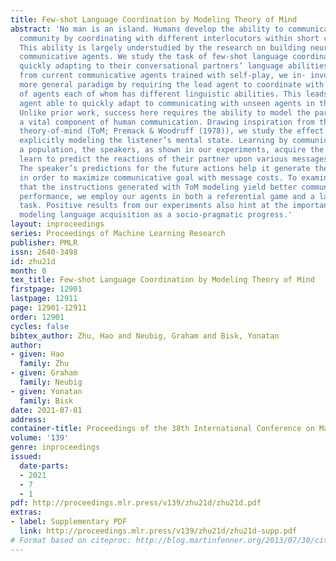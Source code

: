 ```yaml
---
title: Few-shot Language Coordination by Modeling Theory of Mind
abstract: 'No man is an island. Humans develop the ability to communicate with a large
  community by coordinating with different interlocutors within short conversations.
  This ability is largely understudied by the research on building neural language
  communicative agents. We study the task of few-shot language coordination: agents
  quickly adapting to their conversational partners’ language abilities. Different
  from current communicative agents trained with self-play, we in- investigate this
  more general paradigm by requiring the lead agent to coordinate with a population
  of agents each of whom has different linguistic abilities. This leads to a general
  agent able to quickly adapt to communicating with unseen agents in the population.
  Unlike prior work, success here requires the ability to model the partner’s beliefs,
  a vital component of human communication. Drawing inspiration from the study of
  theory-of-mind (ToM; Premack & Woodruff (1978)), we study the effect of the speaker
  explicitly modeling the listener’s mental state. Learning by communicating with
  a population, the speakers, as shown in our experiments, acquire the ability to
  learn to predict the reactions of their partner upon various messages on-the-fly.
  The speaker’s predictions for the future actions help it generate the best instructions
  in order to maximize communicative goal with message costs. To examine our hypothesis
  that the instructions generated with ToM modeling yield better communication per-
  performance, we employ our agents in both a referential game and a language navigation
  task. Positive results from our experiments also hint at the importance of explicitly
  modeling language acquisition as a socio-pragmatic progress.'
layout: inproceedings
series: Proceedings of Machine Learning Research
publisher: PMLR
issn: 2640-3498
id: zhu21d
month: 0
tex_title: Few-shot Language Coordination by Modeling Theory of Mind
firstpage: 12901
lastpage: 12911
page: 12901-12911
order: 12901
cycles: false
bibtex_author: Zhu, Hao and Neubig, Graham and Bisk, Yonatan
author:
- given: Hao
  family: Zhu
- given: Graham
  family: Neubig
- given: Yonatan
  family: Bisk
date: 2021-07-01
address:
container-title: Proceedings of the 38th International Conference on Machine Learning
volume: '139'
genre: inproceedings
issued:
  date-parts:
  - 2021
  - 7
  - 1
pdf: http://proceedings.mlr.press/v139/zhu21d/zhu21d.pdf
extras:
- label: Supplementary PDF
  link: http://proceedings.mlr.press/v139/zhu21d/zhu21d-supp.pdf
# Format based on citeproc: http://blog.martinfenner.org/2013/07/30/citeproc-yaml-for-bibliographies/
---
```

